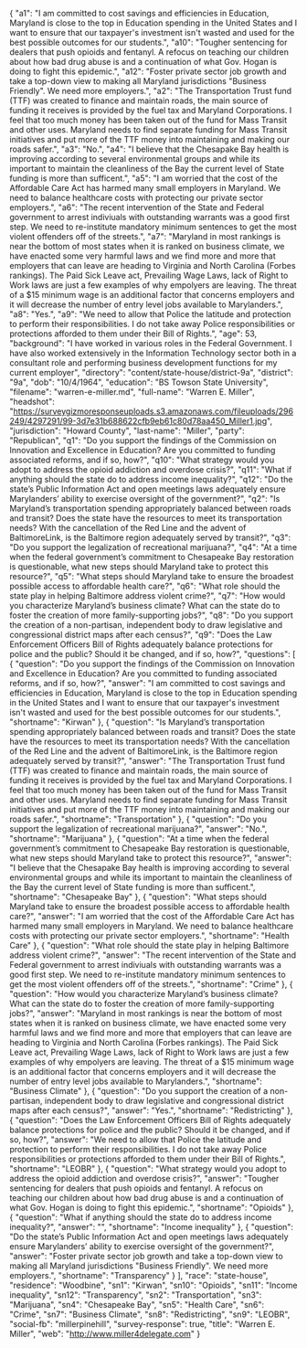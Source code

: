 {
  "a1": "I am committed to cost savings and efficiencies in Education, Maryland is close to the top in Education spending in the United States and I want to ensure that our taxpayer's investment isn't wasted and used for the best possible outcomes for our students.",
  "a10": "Tougher sentencing for dealers that push opioids and fentanyl. A refocus on teaching our children about how bad drug abuse is and a continuation of what Gov. Hogan is doing to fight this epidemic.",
  "a12": "Foster private sector job growth and take a top-down view to making all Maryland jurisdictions \"Business Friendly\". We need more employers.",
  "a2": "The Transportation Trust fund (TTF) was created to finance and maintain roads, the main source of funding it receives is provided by the fuel tax and Maryland Corporations. I feel that too much money has been taken out of the fund for Mass Transit and other uses. Maryland needs to find separate funding for Mass Transit initiatives and put more of the TTF money into maintaining and making our roads safer.",
  "a3": "No.",
  "a4": "I believe that the Chesapake Bay health is improving according to several environmental groups and while its important to maintain the cleanliness of the Bay the current level of State funding is more than sufficent.",
  "a5": "I am worried that the cost of the Affordable Care Act has harmed many small employers in Maryland. We need to balance healthcare costs with protecting our private sector employers.",
  "a6": "The recent intervention of the State and Federal government to arrest indiviuals with outstanding warrants was a good first step. We need to re-institute mandatory minimum sentences to get the most violent offenders off of the streets.",
  "a7": "Maryland in most rankings is near the bottom of most states when it is ranked on business climate, we have enacted some very harmful laws and we find more and more that employers that can leave are heading to Virginia and North Carolina (Forbes rankings). The Paid Sick Leave act, Prevailing Wage Laws, lack of Right to Work laws are just a few examples of why empolyers are leaving. The threat of a $15 minimum wage is an additional factor that concerns employers and it will decrease the number of entry level jobs available to Marylanders.",
  "a8": "Yes.",
  "a9": "We need to allow that Police the latitude and protection to perform their responsibilities. I do not take away Police responsibilities or protections afforded to them under their Bill of Rights.",
  "age": 53,
  "background": "I have worked in various roles in the Federal Government. I have also worked extensively in the Information Technology sector both in a consultant role and performing business development functions for my current employer",
  "directory": "content/state-house/district-9a",
  "district": "9a",
  "dob": "10/4/1964",
  "education": "BS Towson State University",
  "filename": "warren-e-miller.md",
  "full-name": "Warren E. Miller",
  "headshot": "https://surveygizmoresponseuploads.s3.amazonaws.com/fileuploads/296249/4297291/99-3d7e31b688622cfb9eb61c80d78aa450_Miller1.jpg",
  "jurisdiction": "Howard County",
  "last-name": "Miller",
  "party": "Republican",
  "q1": "Do you support the findings of the Commission on Innovation and Excellence in Education? Are you committed to funding associated reforms, and if so, how?",
  "q10": "What strategy would you adopt to address the opioid addiction and overdose crisis?",
  "q11": "What if anything should the state do to address income inequality?",
  "q12": "Do the state’s Public Information Act and open meetings laws adequately ensure Marylanders’ ability to exercise oversight of the government?",
  "q2": "Is Maryland’s transportation spending appropriately balanced between roads and transit? Does the state have the resources to meet its transportation needs? With the cancellation of the Red Line and the advent of BaltimoreLink, is the Baltimore region adequately served by transit?",
  "q3": "Do you support the legalization of recreational marijuana?",
  "q4": "At a time when the federal government’s commitment to Chesapeake Bay restoration is questionable, what new steps should Maryland take to protect this resource?",
  "q5": "What steps should Maryland take to ensure the broadest possible access to affordable health care?",
  "q6": "What role should the state play in helping Baltimore address violent crime?",
  "q7": "How would you characterize Maryland’s business climate? What can the state do to foster the creation of more family-supporting jobs?",
  "q8": "Do you support the creation of a non-partisan, independent body to draw legislative and congressional district maps after each census?",
  "q9": "Does the Law Enforcement Officers Bill of Rights adequately balance protections for police and the public? Should it be changed, and if so, how?",
  "questions": [
    {
      "question": "Do you support the findings of the Commission on Innovation and Excellence in Education? Are you committed to funding associated reforms, and if so, how?",
      "answer": "I am committed to cost savings and efficiencies in Education, Maryland is close to the top in Education spending in the United States and I want to ensure that our taxpayer's investment isn't wasted and used for the best possible outcomes for our students.",
      "shortname": "Kirwan"
    },
    {
      "question": "Is Maryland’s transportation spending appropriately balanced between roads and transit? Does the state have the resources to meet its transportation needs? With the cancellation of the Red Line and the advent of BaltimoreLink, is the Baltimore region adequately served by transit?",
      "answer": "The Transportation Trust fund (TTF) was created to finance and maintain roads, the main source of funding it receives is provided by the fuel tax and Maryland Corporations. I feel that too much money has been taken out of the fund for Mass Transit and other uses. Maryland needs to find separate funding for Mass Transit initiatives and put more of the TTF money into maintaining and making our roads safer.",
      "shortname": "Transportation"
    },
    {
      "question": "Do you support the legalization of recreational marijuana?",
      "answer": "No.",
      "shortname": "Marijuana"
    },
    {
      "question": "At a time when the federal government’s commitment to Chesapeake Bay restoration is questionable, what new steps should Maryland take to protect this resource?",
      "answer": "I believe that the Chesapake Bay health is improving according to several environmental groups and while its important to maintain the cleanliness of the Bay the current level of State funding is more than sufficent.",
      "shortname": "Chesapeake Bay"
    },
    {
      "question": "What steps should Maryland take to ensure the broadest possible access to affordable health care?",
      "answer": "I am worried that the cost of the Affordable Care Act has harmed many small employers in Maryland. We need to balance healthcare costs with protecting our private sector employers.",
      "shortname": "Health Care"
    },
    {
      "question": "What role should the state play in helping Baltimore address violent crime?",
      "answer": "The recent intervention of the State and Federal government to arrest indiviuals with outstanding warrants was a good first step. We need to re-institute mandatory minimum sentences to get the most violent offenders off of the streets.",
      "shortname": "Crime"
    },
    {
      "question": "How would you characterize Maryland’s business climate? What can the state do to foster the creation of more family-supporting jobs?",
      "answer": "Maryland in most rankings is near the bottom of most states when it is ranked on business climate, we have enacted some very harmful laws and we find more and more that employers that can leave are heading to Virginia and North Carolina (Forbes rankings). The Paid Sick Leave act, Prevailing Wage Laws, lack of Right to Work laws are just a few examples of why empolyers are leaving. The threat of a $15 minimum wage is an additional factor that concerns employers and it will decrease the number of entry level jobs available to Marylanders.",
      "shortname": "Business Climate"
    },
    {
      "question": "Do you support the creation of a non-partisan, independent body to draw legislative and congressional district maps after each census?",
      "answer": "Yes.",
      "shortname": "Redistricting"
    },
    {
      "question": "Does the Law Enforcement Officers Bill of Rights adequately balance protections for police and the public? Should it be changed, and if so, how?",
      "answer": "We need to allow that Police the latitude and protection to perform their responsibilities. I do not take away Police responsibilities or protections afforded to them under their Bill of Rights.",
      "shortname": "LEOBR"
    },
    {
      "question": "What strategy would you adopt to address the opioid addiction and overdose crisis?",
      "answer": "Tougher sentencing for dealers that push opioids and fentanyl. A refocus on teaching our children about how bad drug abuse is and a continuation of what Gov. Hogan is doing to fight this epidemic.",
      "shortname": "Opioids"
    },
    {
      "question": "What if anything should the state do to address income inequality?",
      "answer": "",
      "shortname": "Income inequality"
    },
    {
      "question": "Do the state’s Public Information Act and open meetings laws adequately ensure Marylanders’ ability to exercise oversight of the government?",
      "answer": "Foster private sector job growth and take a top-down view to making all Maryland jurisdictions \"Business Friendly\". We need more employers.",
      "shortname": "Transparency"
    }
  ],
  "race": "state-house",
  "residence": "Woodbine",
  "sn1": "Kirwan",
  "sn10": "Opioids",
  "sn11": "Income inequality",
  "sn12": "Transparency",
  "sn2": "Transportation",
  "sn3": "Marijuana",
  "sn4": "Chesapeake Bay",
  "sn5": "Health Care",
  "sn6": "Crime",
  "sn7": "Business Climate",
  "sn8": "Redistricting",
  "sn9": "LEOBR",
  "social-fb": "millerpinehill",
  "survey-response": true,
  "title": "Warren E. Miller",
  "web": "http://www.miller4delegate.com"
}

